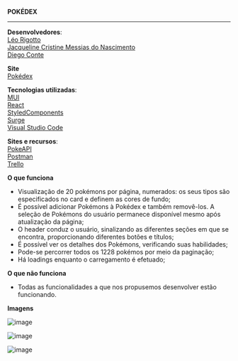 **POKÉDEX**

__________________________________________________________________________________________________________

**Desenvolvedores**:\
[Léo Rigotto](https://github.com/larrygotto)\
[Jacqueline Cristine Messias do Nascimento](https://github.com/Jacque0)\
[Diego Conte](https://github.com/diegocomte)

**Site**\
[Pokédex](http://pokenu.surge.sh/)

**Tecnologias utilizadas**:\
[MUI](https://mui.com/)\
[React](https://reactjs.org/)\
[StyledComponents](https://styled-components.com/)\
[Surge](https://surge.sh/)\
[Visual Studio Code](https://code.visualstudio.com/docs/editor/vscode-web)

**Sites e recursos**:\
[PokeAPI](https://pokeapi.co/)\
[Postman](https://www.postman.com/)\
[Trello](https://trello.com/b/MAcvX0yf/pokedex)

**O que funciona**
- Visualização de 20 pokémons por página, numerados: os seus tipos são especificados no card e definem as cores de fundo;
- É possível adicionar Pokémons à Pokédex e também removê-los. A seleção de Pokémons do usuário permanece disponível mesmo após atualização da página;
- O header conduz o usuário, sinalizando as diferentes seções em que se encontra, proporcionando diferentes botões e títulos;
- É possível ver os detalhes dos Pokémons, verificando suas habilidades;
- Pode-se percorrer todos os 1228 pokémos por meio da paginação;
- Há loadings enquanto o carregamento é efetuado;


**O que não funciona**
- Todas as funcionalidades a que nos propusemos desenvolver estão funcionando.

**Imagens**

![image](https://user-images.githubusercontent.com/17241363/157757221-508a93a2-bdca-438f-baa7-f773dbf83747.png)

![image](https://user-images.githubusercontent.com/17241363/157757313-17f57866-3533-49a7-9fcc-f7194cda00a9.png)

![image](https://user-images.githubusercontent.com/17241363/157757366-74a10288-0bae-461f-8969-fa5c0a465922.png)
